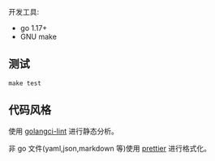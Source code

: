 开发工具:

- go 1.17+
- GNU make

## 测试

```shell
make test
```

## 代码风格

使用 [golangci-lint](https://github.com/golangci/golangci-lint) 进行静态分析。

非 go 文件(yaml,json,markdown 等)使用 [prettier](https://prettier.io/) 进行格式化。

